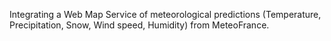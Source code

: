 Integrating a Web Map Service of meteorological predictions (Temperature, Precipitation, Snow, Wind speed, Humidity) from MeteoFrance.
